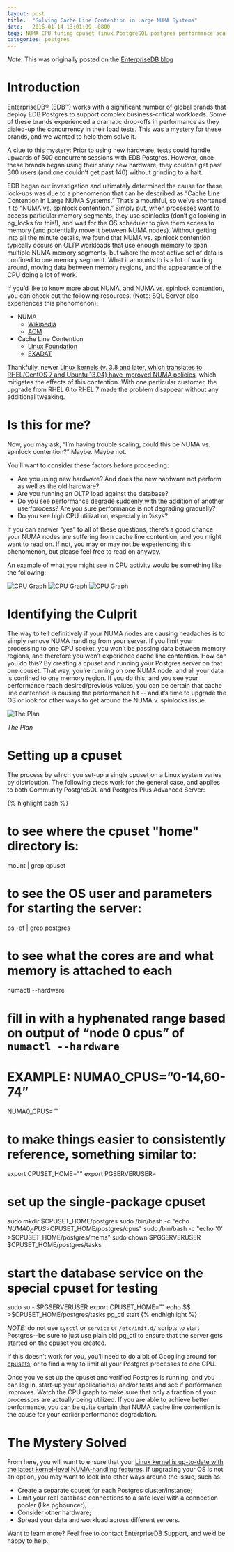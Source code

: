 ```yaml
---
layout: post
title:  "Solving Cache Line Contention in Large NUMA Systems"
date:   2016-01-14 13:01:09 -0800
tags: NUMA CPU tuning cpuset linux PostgreSQL postgres performance scaling
categories: postgres
---
```

*Note:* This was originally posted on the [EnterpriseDB blog](http://www.enterprisedb.com/postgres-plus-edb-blog/richard-yen/solving-cache-line-contention-large-numa-systems)

# Introduction

EnterpriseDB® (EDB™) works with a significant number of global brands that deploy EDB Postgres to support complex business-critical workloads. Some of these brands experienced a dramatic drop-offs in performance as they dialed-up the concurrency in their load tests.  This was a mystery for these brands, and we wanted to help them solve it.  

A clue to this mystery: Prior to using new hardware, tests could handle upwards of 500 concurrent sessions with EDB Postgres. However, once these brands began using their shiny new hardware, they couldn’t get past 300 users (and one couldn’t get past 140) without grinding to a halt.

EDB began our investigation and ultimately determined the cause for these lock-ups was due to a phenomenon that can be described as “Cache Line Contention in Large NUMA Systems.” That’s a mouthful, so we’ve shortened it to “NUMA vs. spinlock contention.” Simply put, when processes want to access particular memory segments, they use spinlocks (don’t go looking in pg_locks for this!), and wait for the OS scheduler to give them access to memory (and potentially move it between NUMA nodes). Without getting into all the minute details, we found that NUMA vs. spinlock contention typically occurs on OLTP workloads that use enough memory to span multiple NUMA memory segments, but where the most active set of data is confined to one memory segment.  What it amounts to is a lot of waiting around, moving data between memory regions, and the appearance of the CPU doing a lot of work.

If you’d like to know more about NUMA, and NUMA vs. spinlock contention, you can check out the following resources. (Note: SQL Server also experiences this phenomenon):

- NUMA
  - [Wikipedia](https://en.wikipedia.org/wiki/Non-uniform_memory_access)
  - [ACM](http://queue.acm.org/detail.cfm?id=2513149)
- Cache Line Contention
  - [Linux Foundation](https://events.linuxfoundation.org/sites/events/files/slides/linuxcon-2014-locking-final.pdf)
  - [EXADAT](http://exadat.co.uk/2015/03/21/diagnosing-spinlock-problems-by-doing-the-math/)

Thankfully, newer [Linux kernels (v. 3.8 and later, which translates to RHEL/CentOS 7 and Ubuntu 13.04) have improved NUMA policies](https://en.wikipedia.org/wiki/Non-uniform_memory_access#Software_support), which mitigates the effects of this contention.  With one particular customer, the upgrade from RHEL 6 to RHEL 7 made the problem disappear without any additional tweaking.

# Is this for me?
Now, you may ask, “I’m having trouble scaling, could this be NUMA vs. spinlock contention?”  Maybe.  Maybe not.

You’ll want to consider these factors before proceeding:

- Are you using new hardware?  And does the new hardware not perform as well as the old hardware?
- Are you running an OLTP load against the database?
- Do you see performance degrade suddenly with the addition of another user/process?  Are you sure performance is not degrading gradually?
- Do you see high CPU utilization, especially in %sys?

If you can answer “yes” to all of these questions, there’s a good chance your NUMA nodes are suffering from cache line contention, and you might want to read on.  If not, you may or may not be experiencing this phenomenon, but please feel free to read on anyway.

An example of what you might see in CPU activity would be something like the following:

![CPU Graph](https://s3.amazonaws.com/f.cl.ly/items/2s471A443K3g2X2g3c1H/kronos.png?v=63ec9505)
![CPU Graph](https://s3.amazonaws.com/f.cl.ly/items/0y180s191m0j3L353G3b/kronos2.png?v=a273a6c1)
![CPU Graph](https://s3.amazonaws.com/f.cl.ly/items/3z2B3I0n3E2D0K3a340H/kronos3.png?v=f371aa8c)

# Identifying the Culprit
The way to tell definitively if your NUMA nodes are causing headaches is to simply remove NUMA handling from your server. If you limit your processing to one CPU socket, you won’t be passing data between memory regions, and therefore you won’t experience cache line contention.  How can you do this?  By creating a cpuset and running your Postgres server on that one cpuset.  That way, you’re running on one NUMA node, and all your data is confined to one memory region.  If you do this, and you see your performance reach desired/previous values, you can be certain that cache line contention is causing the performance hit -- and it’s time to upgrade the OS or look for other ways to get around the NUMA v. spinlocks issue.

![The Plan](https://s3.amazonaws.com/f.cl.ly/items/1m0C0O301G1y2n2u0h2N/skitch.png?v=5e5a6d8a)

_The Plan_

# Setting up a cpuset
The process by which you set-up a single cpuset on a Linux system varies by distribution. The following steps work for the general case, and applies to both Community PostgreSQL and Postgres Plus Advanced Server:

{% highlight bash %}
# to see where the cpuset "home" directory is:
mount | grep cpuset

# to see the OS user and parameters for starting the server:
ps -ef | grep postgres

# to see what the cores are and what memory is attached to each
numactl --hardware

# fill in with a hyphenated range based on output of “node 0 cpus” of `numactl --hardware`
# EXAMPLE: NUMA0_CPUS=”0-14,60-74”
NUMA0_CPUS=””

# to make things easier to consistently reference, something similar to:
export CPUSET_HOME="<path where cpusets are mounted>"
export PGSERVERUSER=<whatever OS user runs the service>

# set up the single-package cpuset
sudo mkdir $CPUSET_HOME/postgres
sudo /bin/bash -c "echo $NUMA0_CPUS >$CPUSET_HOME/postgres/cpus"
sudo /bin/bash -c "echo '0' >$CPUSET_HOME/postgres/mems"
sudo chown $PGSERVERUSER $CPUSET_HOME/postgres/tasks

# start the database service on the special cpuset for testing
sudo su - $PGSERVERUSER
export CPUSET_HOME="<path where cpusets are mounted>"
echo $$ >$CPUSET_HOME/postgres/tasks
pg_ctl start <usual start parameters>
{% endhighlight %}

*NOTE:* do not use `sysctl` or `service` or `/etc/init.d/` scripts to start Postgres--be sure to just use plain old pg_ctl to ensure that the server gets started on the cpuset you created.

If this doesn’t work for you, you’ll need to do a bit of Googling around for [cpusets](https://www.kernel.org/doc/Documentation/cgroups/cpusets.txt), or to find a way to limit all your Postgres processes to one CPU.

Once you’ve set up the cpuset and verified Postgres is running, and you can log in, start-up your application(s) and/or tests and see if performance improves.  Watch the CPU graph to make sure that only a fraction of your processors are actually being utilized. If you are able to achieve better performance, you can be quite certain that NUMA cache line contention is the cause for your earlier performance degradation.

# The Mystery Solved
From here, you will want to ensure that your [Linux kernel is up-to-date with the latest kernel-level NUMA-handling features](https://en.wikipedia.org/wiki/Non-uniform_memory_access#Software_support).  If upgrading your OS is not an option, you may want to look into other ways around the issue, such as:

- Create a separate cpuset for each Postgres cluster/instance;
- Limit your real database connections to a safe level with a connection pooler (like pgbouncer);
- Consider other hardware;
- Spread your data and workload across different servers.

Want to learn more? Feel free to contact EnterpriseDB Support, and we’d be happy to help.
